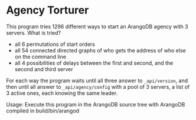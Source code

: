Agency Torturer
===============

This program tries 1296 different ways to start an ArangoDB agency with
3 servers. What is tried?

  - all 6 permutations of start orders
  - all 54 connected directed graphs of who gets the address of who else
    on the command line
  - all 4 possibilities of delays between the first and second, and the
    second and third server

For each way the program waits until all three answer to `_api/version`,
and then until all answer to `_api/agency/config` with a pool of 3 servers,
a list of 3 active ones, each knowing the same leader. 

Usage: Execute this program in the ArangoDB source tree with ArangoDB
       compiled in build/bin/arangod
